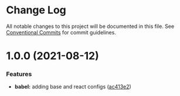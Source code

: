 # Change Log

All notable changes to this project will be documented in this file.
See [Conventional Commits](https://conventionalcommits.org) for commit guidelines.

# 1.0.0 (2021-08-12)


### Features

* **babel:** adding base and react configs ([ac413e2](https://github.com/nickstaroba/eterna-tooling/commit/ac413e29a6f5dd215bb7245fc580e7f8ab137b83))
